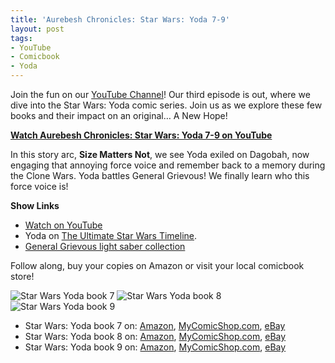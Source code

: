 ```yaml
---
title: 'Aurebesh Chronicles: Star Wars: Yoda 7-9'
layout: post
tags:
- YouTube
- Comicbook
- Yoda
---
```


Join the fun on our [YouTube Channel](https://youtu.be/D3Vaj37a0Rs)! Our third episode is out, where we dive into the Star Wars: Yoda comic series. Join us as we explore these few books and their impact on an original… A New Hope!

**[Watch Aurebesh Chronicles: Star Wars: Yoda 7-9 on YouTube](https://youtu.be/D3Vaj37a0Rs)**



In this story arc, **Size Matters Not**, we see Yoda exiled on Dagobah, now engaging that annoying force voice and remember back to a memory during the Clone Wars. Yoda battles General Grievous! We finally learn who this force voice is!

**Show Links**
* [Watch on YouTube](https://youtu.be/D3Vaj37a0Rs)
* Yoda on [The Ultimate Star Wars Timeline](https://timeline.starwars.guide/character/Yoda?year=0).
* [General Grievous light saber collection](https://general-grievous.fandom.com/wiki/Grievous%27s_Lightsaber_Collection)

Follow along, buy your copies on Amazon or visit your local comicbook store!

<img src="{{'comics/star wars yoda/star_wars_yoda7.jpg' | relative_url }}" class="comicbook" alt="Star Wars Yoda book 7" />
<img src="{{ 'comics/star wars yoda/star_wars_yoda8.jpg' | relative_url }}" class="comicbook" alt="Star Wars Yoda book 8" />
<img src="{{ 'comics/star wars yoda/star_wars_yoda9.jpg' | relative_url }}" class="comicbook" alt="Star Wars Yoda book 9"/>

* Star Wars: Yoda book 7 on:
<a href="https://amzn.to/3RGIwd3" target="_blank">Amazon</a>,
<a href="https://www.mycomicshop.com/search?TID=57126621&AffID=2026649P01" target="_blank">MyComicShop.com</a>,
<a href="https://ebay.us/JTZm7z" target="_blank">eBay</a>
* Star Wars: Yoda book 8 on:
<a href="https://amzn.to/3Tt0gtL" target="_blank">Amazon</a>,
<a href="https://www.mycomicshop.com/search?TID=57126621&AffID=2026649P01" target="_blank">MyComicShop.com</a>,
<a href="https://ebay.us/vOd6xX" target="_blank">eBay</a>
* Star Wars: Yoda book 9 on:
<a href="https://amzn.to/41nBAoz" target="_blank">Amazon</a>,
<a href="https://www.mycomicshop.com/search?TID=57126621&AffID=2026649P01" target="_blank">MyComicShop.com</a>,
<a href="https://ebay.us/GZs6ax" target="_blank">eBay</a>
